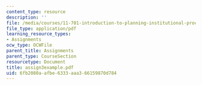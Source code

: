 ```yaml
---
content_type: resource
description: ''
file: /media/courses/11-701-introduction-to-planning-institutional-processes-in-developing-countries-fall-2003/6fb2080aafbe6333aaa366159870d784_assign3example.pdf
file_type: application/pdf
learning_resource_types:
- Assignments
ocw_type: OCWFile
parent_title: Assignments
parent_type: CourseSection
resourcetype: Document
title: assign3example.pdf
uid: 6fb2080a-afbe-6333-aaa3-66159870d784
---
```


